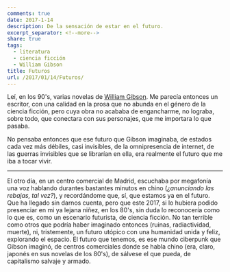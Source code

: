 ```yaml
---
comments: true
date: 2017-1-14
description: De la sensación de estar en el futuro.
excerpt_separator: <!--more-->
share: true
tags:
  - literatura
  - ciencia ficción
  - William Gibson
title: Futuros
url: /2017/01/14/Futuros/
---
```



Leí, en los 90's, varias novelas de [William Gibson](https://en.wikipedia.org/wiki/William_Gibson). Me parecía entonces un escritor, con una calidad en la prosa que no abunda en el género de la ciencia ficción, pero cuya obra no acababa de engancharme, no lograba, sobre todo, que conectara con sus personajes, que me importara lo que pasaba.

<!--more-->

No pensaba entonces que ese futuro que Gibson imaginaba, de estados cada vez más débiles, casi invisibles, de la omnipresencia de internet, de las guerras invisibles que se librarían en ella, era realmente el futuro que me iba a tocar vivir.

***

El otro día, en un centro comercial de Madrid, escuchaba por megafonía una voz hablando durantes bastantes minutos en chino (*¿anunciando las rebajas, tal vez?*), y recordándome que, sí, que estamos ya en el futuro. Que ha llegado sin darnos cuenta, pero que este 2017, si lo hubiera podido presenciar en mi ya lejana niñez, en los 80's, sin duda lo reconocería como lo que es, como un escenario futurista, de ciencia ficción. No tan terrible como otros que podría haber imaginado entonces (ruinas, radiactividad, muerte), ni, tristemente, un futuro utópico con una humanidad unida y feliz, explorando el espacio. El futuro que tenemos, es ese mundo ciberpunk que Gibson imaginó, de centros comerciales donde se habla chino (era, claro, japonés en sus novelas de los 80's), de sálvese el que pueda, de capitalismo salvaje y armado.

